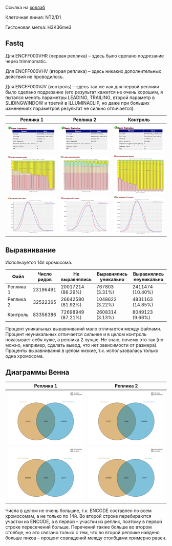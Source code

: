 Ссылка на [коллаб](https://colab.research.google.com/drive/1BbKChjjtN3sHHsScyunUtJF_d__HtETF?usp=sharing)

Клеточная линия: NT2/D1

Гистоновая метка: H3K36me3 

## Fastq

Для ENCFF000VHR (первая реплика) – здесь было сделано подрезание через trimmomatic.

Для ENCFF000VHV (вторая реплика) – здесь никаких дополнительных действий не проводилось.

Для ENCFF000VJV (контроль) – здесь так же как для первой реплики было сделано подрезание (его результат кажется не очень хорошим, я пытался менять параметры LEADING, TRAILING, второй параметр в SLIDINGWINDOW и третий в ILLUMINACLIP, но даже при больших изменениях параметров результат не сильно отличается).

| Реплика 1 | Реплика 2 | Контроль |
|-------------------|-------------------|-------------------|
| ![image info](./images/1.png) | ![image info](./images/4.png) | ![image info](./images/7.png) | 
| ![image info](./images/2.png) | ![image info](./images/5.png) | ![image info](./images/8.png) | 
| ![image info](./images/3.png) | ![image info](./images/6.png) | ![image info](./images/9.png) | 

## Выравнивание

Используется 14я хромосома.

| Файл | Число ридов | Не выравнялись | Выравнялись уникально | Выравнялись неуникально |
|-------------------|-------------------|-------------------|-------------------|-------------------|
| Реплика 1 | 23196491 | 20017214 (86.29%) | 767803 (3.31%) | 2411474 (10.40%) |
| Реплика 2 | 32522365 | 26642580 (81.92%) | 1048622 (3.22%) | 4831163 (14.85%) |
| Контроль |  83356386 | 72698949 (87.21%) | 2608314 (3.13%) | 8049123 (9.66%) |

Процент уникальных выравниваний мало отличается между файлами. Процент неуникальных отличается сильнее и в целом контроль показывает себя хуже, а реплика 2 лучше. Не знаю, почему это так (но можно, например, сделать вывод, что нет зависимости от размера). Проценты выравнивания в целом низкие, т.к. использовалась только одна хромосома.


## Диаграммы Венна

| Реплика 1 | Реплика 2 | 
|-------------------|-------------------|
| ![image info](./images/venn1_1.png) | ![image info](./images/venn2_1.png) | 
| ![image info](./images/venn1_2.png) | ![image info](./images/venn2_2.png) | 

Числа в целом не очень большие, т.к. ENCODE составлен по всем хромосомам, а не только по 14й. Во второй строке перебираются участки из ENCODE, а в первой – участки из реплик, поэтому в первой строке пересечений больше. Перечений также больше во втором столбце, но это связано только с тем, что во второй реплике найдено больше пиков – процент совпадений между столбцами примерно равен.
